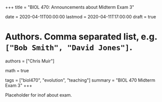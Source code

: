 +++
title = "BIOL 470: Announcements about Midterm Exam 3"

date = 2020-04-11T00:00:00
lastmod = 2020-04-11T17:00:00
draft = true

# Authors. Comma separated list, e.g. `["Bob Smith", "David Jones"]`.
authors = ["Chris Muir"]

math = true

tags = ["biol470", "evolution", "teaching"]
summary = "BIOL 470 Midterm Exam 3"
+++

Placeholder for inof about exam.